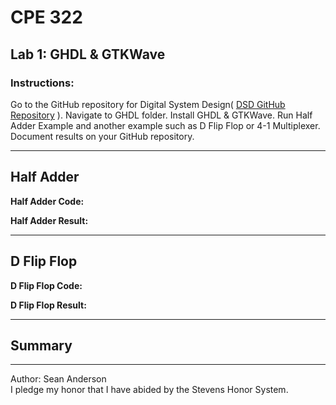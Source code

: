 # CPE 322
## Lab 1: GHDL & GTKWave
### Instructions:
Go to the GitHub repository for Digital System Design( 
[DSD GitHub Repository](https://github.com/kevinwlu/dsd.git)
). Navigate to GHDL folder. Install GHDL & GTKWave. Run Half Adder Example and another example such as D Flip Flop or 4-1 Multiplexer. 
Document results on your GitHub repository. 

---

## Half Adder
**Half Adder Code:**

**Half Adder Result:**


---
## D Flip Flop
**D Flip Flop Code:**

**D Flip Flop Result:**


---

## Summary


---
Author: Sean Anderson </br>
I pledge my honor that I have abided by the Stevens Honor System.
